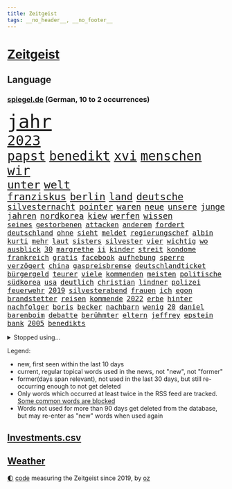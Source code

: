 ```yaml
---
title: Zeitgeist
tags: __no_header__, __no_footer__
---
```


# [Zeitgeist](https://oliz.io/zeitgeist/)

## Language

<h3><a href="https://www.spiegel.de" target="_blank">spiegel.de</a> (German, 10 to 2 occurrences)</h3>
<p style="font-family:monospace">
<span style="font-size:32pt"><a href="news_links.html#jahr" class="current">jahr</a></span>
<br>
<span style="font-size:24pt"><a href="news_links.html#2023" class="current">2023</a></span>
<br>
<span style="font-size:22pt"><a href="news_links.html#papst" class="current">papst</a></span>
<span style="font-size:22pt"><a href="news_links.html#benedikt" class="current">benedikt</a></span>
<span style="font-size:22pt"><a href="news_links.html#xvi" class="current">xvi</a></span>
<span style="font-size:22pt"><a href="news_links.html#menschen" class="current">menschen</a></span>
<span style="font-size:22pt"><a href="news_links.html#wir" class="current">wir</a></span>
<br>
<span style="font-size:19pt"><a href="news_links.html#unter" class="current">unter</a></span>
<span style="font-size:19pt"><a href="news_links.html#welt" class="current">welt</a></span>
<br>
<span style="font-size:17pt"><a href="news_links.html#franziskus" class="current">franziskus</a></span>
<span style="font-size:17pt"><a href="news_links.html#berlin" class="current">berlin</a></span>
<span style="font-size:17pt"><a href="news_links.html#land" class="current">land</a></span>
<span style="font-size:17pt"><a href="news_links.html#deutsche" class="current">deutsche</a></span>
<br>
<span style="font-size:14pt"><a href="news_links.html#silvesternacht" class="new">silvesternacht</a></span>
<span style="font-size:14pt"><a href="news_links.html#pointer" class="new">pointer</a></span>
<span style="font-size:14pt"><a href="news_links.html#waren" class="current">waren</a></span>
<span style="font-size:14pt"><a href="news_links.html#neue" class="current">neue</a></span>
<span style="font-size:14pt"><a href="news_links.html#unsere" class="current">unsere</a></span>
<span style="font-size:14pt"><a href="news_links.html#junge" class="current">junge</a></span>
<span style="font-size:14pt"><a href="news_links.html#jahren" class="current">jahren</a></span>
<span style="font-size:14pt"><a href="news_links.html#nordkorea" class="current">nordkorea</a></span>
<span style="font-size:14pt"><a href="news_links.html#kiew" class="current">kiew</a></span>
<span style="font-size:14pt"><a href="news_links.html#werfen" class="current">werfen</a></span>
<span style="font-size:14pt"><a href="news_links.html#wissen" class="current">wissen</a></span>
<br>
<span style="font-size:12pt"><a href="news_links.html#seines" class="current">seines</a></span>
<span style="font-size:12pt"><a href="news_links.html#gestorbenen" class="current">gestorbenen</a></span>
<span style="font-size:12pt"><a href="news_links.html#attacken" class="current">attacken</a></span>
<span style="font-size:12pt"><a href="news_links.html#anderem" class="current">anderem</a></span>
<span style="font-size:12pt"><a href="news_links.html#fordert" class="current">fordert</a></span>
<span style="font-size:12pt"><a href="news_links.html#deutschland" class="current">deutschland</a></span>
<span style="font-size:12pt"><a href="news_links.html#ohne" class="current">ohne</a></span>
<span style="font-size:12pt"><a href="news_links.html#sieht" class="current">sieht</a></span>
<span style="font-size:12pt"><a href="news_links.html#meldet" class="current">meldet</a></span>
<span style="font-size:12pt"><a href="news_links.html#regierungschef" class="current">regierungschef</a></span>
<span style="font-size:12pt"><a href="news_links.html#albin" class="current">albin</a></span>
<span style="font-size:12pt"><a href="news_links.html#kurti" class="current">kurti</a></span>
<span style="font-size:12pt"><a href="news_links.html#mehr" class="current">mehr</a></span>
<span style="font-size:12pt"><a href="news_links.html#laut" class="current">laut</a></span>
<span style="font-size:12pt"><a href="news_links.html#sisters" class="new">sisters</a></span>
<span style="font-size:12pt"><a href="news_links.html#silvester" class="current">silvester</a></span>
<span style="font-size:12pt"><a href="news_links.html#vier" class="current">vier</a></span>
<span style="font-size:12pt"><a href="news_links.html#wichtig" class="current">wichtig</a></span>
<span style="font-size:12pt"><a href="news_links.html#wo" class="current">wo</a></span>
<span style="font-size:12pt"><a href="news_links.html#ausblick" class="new">ausblick</a></span>
<span style="font-size:12pt"><a href="news_links.html#30" class="current">30</a></span>
<span style="font-size:12pt"><a href="news_links.html#margrethe" class="current">margrethe</a></span>
<span style="font-size:12pt"><a href="news_links.html#ii" class="current">ii</a></span>
<span style="font-size:12pt"><a href="news_links.html#kinder" class="current">kinder</a></span>
<span style="font-size:12pt"><a href="news_links.html#streit" class="current">streit</a></span>
<span style="font-size:12pt"><a href="news_links.html#kondome" class="current">kondome</a></span>
<span style="font-size:12pt"><a href="news_links.html#frankreich" class="current">frankreich</a></span>
<span style="font-size:12pt"><a href="news_links.html#gratis" class="current">gratis</a></span>
<span style="font-size:12pt"><a href="news_links.html#facebook" class="current">facebook</a></span>
<span style="font-size:12pt"><a href="news_links.html#aufhebung" class="new">aufhebung</a></span>
<span style="font-size:12pt"><a href="news_links.html#sperre" class="current">sperre</a></span>
<span style="font-size:12pt"><a href="news_links.html#verzögert" class="current">verzögert</a></span>
<span style="font-size:12pt"><a href="news_links.html#china" class="current">china</a></span>
<span style="font-size:12pt"><a href="news_links.html#gaspreisbremse" class="current">gaspreisbremse</a></span>
<span style="font-size:12pt"><a href="news_links.html#deutschlandticket" class="current">deutschlandticket</a></span>
<span style="font-size:12pt"><a href="news_links.html#bürgergeld" class="current">bürgergeld</a></span>
<span style="font-size:12pt"><a href="news_links.html#teurer" class="current">teurer</a></span>
<span style="font-size:12pt"><a href="news_links.html#viele" class="current">viele</a></span>
<span style="font-size:12pt"><a href="news_links.html#kommenden" class="current">kommenden</a></span>
<span style="font-size:12pt"><a href="news_links.html#meisten" class="current">meisten</a></span>
<span style="font-size:12pt"><a href="news_links.html#politische" class="current">politische</a></span>
<span style="font-size:12pt"><a href="news_links.html#südkorea" class="current">südkorea</a></span>
<span style="font-size:12pt"><a href="news_links.html#usa" class="current">usa</a></span>
<span style="font-size:12pt"><a href="news_links.html#deutlich" class="current">deutlich</a></span>
<span style="font-size:12pt"><a href="news_links.html#christian" class="current">christian</a></span>
<span style="font-size:12pt"><a href="news_links.html#lindner" class="current">lindner</a></span>
<span style="font-size:12pt"><a href="news_links.html#polizei" class="current">polizei</a></span>
<span style="font-size:12pt"><a href="news_links.html#feuerwehr" class="current">feuerwehr</a></span>
<span style="font-size:12pt"><a href="news_links.html#2019" class="current">2019</a></span>
<span style="font-size:12pt"><a href="news_links.html#silvesterabend" class="new">silvesterabend</a></span>
<span style="font-size:12pt"><a href="news_links.html#frauen" class="current">frauen</a></span>
<span style="font-size:12pt"><a href="news_links.html#ich" class="current">ich</a></span>
<span style="font-size:12pt"><a href="news_links.html#egon" class="current">egon</a></span>
<span style="font-size:12pt"><a href="news_links.html#brandstetter" class="new">brandstetter</a></span>
<span style="font-size:12pt"><a href="news_links.html#reisen" class="current">reisen</a></span>
<span style="font-size:12pt"><a href="news_links.html#kommende" class="current">kommende</a></span>
<span style="font-size:12pt"><a href="news_links.html#2022" class="current">2022</a></span>
<span style="font-size:12pt"><a href="news_links.html#erbe" class="current">erbe</a></span>
<span style="font-size:12pt"><a href="news_links.html#hinter" class="current">hinter</a></span>
<span style="font-size:12pt"><a href="news_links.html#nachfolger" class="current">nachfolger</a></span>
<span style="font-size:12pt"><a href="news_links.html#boris" class="current">boris</a></span>
<span style="font-size:12pt"><a href="news_links.html#becker" class="current">becker</a></span>
<span style="font-size:12pt"><a href="news_links.html#nachbarn" class="current">nachbarn</a></span>
<span style="font-size:12pt"><a href="news_links.html#wenig" class="current">wenig</a></span>
<span style="font-size:12pt"><a href="news_links.html#20" class="current">20</a></span>
<span style="font-size:12pt"><a href="news_links.html#daniel" class="current">daniel</a></span>
<span style="font-size:12pt"><a href="news_links.html#barenboim" class="new">barenboim</a></span>
<span style="font-size:12pt"><a href="news_links.html#debatte" class="current">debatte</a></span>
<span style="font-size:12pt"><a href="news_links.html#berühmter" class="current">berühmter</a></span>
<span style="font-size:12pt"><a href="news_links.html#eltern" class="current">eltern</a></span>
<span style="font-size:12pt"><a href="news_links.html#jeffrey" class="new">jeffrey</a></span>
<span style="font-size:12pt"><a href="news_links.html#epstein" class="new">epstein</a></span>
<span style="font-size:12pt"><a href="news_links.html#bank" class="current">bank</a></span>
<span style="font-size:12pt"><a href="news_links.html#2005" class="new">2005</a></span>
<span style="font-size:12pt"><a href="news_links.html#benedikts" class="new">benedikts</a></span>
</p>
<details>
<summary>Stopped using...</summary>
<p class="former" style="font-size:12pt">
bemüht(802) gefährliche(802) tatverdächtige(801) entdeckten(800) flugzeuge(800) geboten(800) lebenslanger(800) teams(800) usaußenminister(800) kritisch(799) reichen(799) schatten(799) vfl(799) wolfsburg(799) jemand(798) julia(798) verhängte(798) österreichischen(798) berufung(797) bestreitet(797) brief(797) brutale(797) brücke(797) daraufhin(797) empörung(797) freundin(797) lehrer(797) schlimmer(797) steuer(797) außenminister(796) radsport(796) rechtsextremismus(796) schaltet(796) spanier(796) verlust(796) vermuten(796) bloß(795) erstaunlich(795) landesregierung(795) menschenrechte(795) messer(795) rand(795) remis(795) rheinlandpfalz(795) spdpolitiker(795) träumen(795) einzelnen(794) heimlich(794) meldete(794) sichern(794) unabhängigkeit(794) verlief(794) aufgehoben(793) entdeckte(793) riesige(793) rät(793) smith(793) stoßen(793) unterzeichnet(793) verweigern(793) hölle(792) lockdown(792) meint(792) red(792) reichte(792) solidarität(792) steigender(792) vertrauen(792) wechseln(792) anschließend(791) argumente(791) bremer(791) dietmar(791) minute(791) stürmer(791) zeichnet(791) august(790) ausnahmen(790) diesel(790) hintergründe(790) konzept(790) steuern(790) unbekannten(790) verpassen(790) üben(790) abstimmen(789) kanzleramt(789) opfern(789) priester(789) sports(789) still(789) trennung(789) 27(788) absage(788) bull(788) einziehen(788) premiere(788) schwester(788) streng(788) zusammenhang(788) zverev(788) jagd(787) schwierigkeiten(787) verena(787) amnesty(786) e(786) finanzieren(786) sache(786) super(786) trennt(786) untersuchen(786) zivilisten(786) einsetzen(785) reagierten(785) angenommen(784) debakel(784) lernt(784) pflanzen(784) studien(784) impfkampagne(783) see(783) trainiert(783) verein(783) überholt(783) alarmiert(782) erschweren(782) geschäftsführer(782) song(782) halb(781) hielten(781) sehnsucht(781) tragödie(781) vorstellen(781) gang(780) karte(779) 28(778) auftreten(778) nachgewiesen(778) signalisiert(778) status(778) überleben(778) gefangene(777) kooperation(777) porsche(777) unterschied(777) bob(776) ministerium(776) 1000(775) analysiert(775) impfen(775) weckt(775) amerikas(774) gefälschte(774) ordnung(774) spenden(772) stiegen(772) menschenrechtsverletzungen(771) katholischen(769) freiwillig(768) singapur(768) wachsen(768) insolvenz(767) ministerien(767) gastronomie(766) popstar(766) wirbel(766) entscheidet(765) hafen(765) retter(765) telegram(765) whatsapp(765) einig(764) stürzen(764) ämter(764) enorme(763) kindheit(763) konferenz(763) zeigten(763) kokain(762) atomkraft(761) gewarnt(760) 2010(759) angeboten(758) vorläufig(757) einkommen(756) gehabt(756) afrikas(755) wiedergewählt(754) annäherung(752) entspannt(745) sammeln(742) blinken(737) ungewöhnlichen(735) last(734) politischer(727) billiger(723) zustimmen(687) iv(686) geheimen(679) bekannter(671) anfeindungen(666) verlusten(661) carlos(654) rein(654) kryptowährungen(649) unterschiedliche(620) ermittlungsverfahren(618) rechnung(602) interessen(600) fußballnationalmannschaft(586) afghanischen(584) lediglich(583) japanischen(581) notenbank(561) drohende(556) argument(548) darstellung(548) anführer(542) adac(541) wenigsten(540) hollywoodstar(534) zwingen(526) europol(524) erhebung(523) white(523) cup(519) erobert(518) vierter(518) australischen(517) zerstörten(498) jinping(496) siebzigerjahren(494) 20000(493) ukrainischer(490) analysten(488) sechste(486) binden(485) niklas(483) erhofft(480) achtzigerjahren(479) löscht(470) vorhang(470) gewohnt(469) verbündeten(462) 2025(457) staatspräsident(457) erreichte(455) 12000(451) manuela(449) geladen(446) radikalen(445) protestierten(443) übertragung(443) bekräftigt(442) demo(436) bedrängnis(435) ruhestand(434) ferrari(431) kurzer(431) beider(429) jährlich(429) erwärmung(428) gestiegenen(427) station(426) 200000(421) suizid(421) taiwans(421) shanghai(420) plastikmüll(418) 41(416) exkanzler(415) gewachsen(415) rosa(414) verwerfungen(413) rhein(412) größtem(411) kardashian(408) wirksam(408) feiertag(405) hals(403) eindringlichen(399) matteo(399) michel(396) technischer(389) decken(384) arbeitswelt(383) eier(382) lebenslang(380) wirtschaftlich(379) taucht(378) amtsinhaber(377) entsteht(377) schande(376) kompromiss(374) oskar(374) seltene(374) aussetzen(373) salman(370) riskiert(367) emotional(366) management(366) omikronvariante(361) frühe(359) preissteigerungen(356) leitete(355) beamter(354) einfaches(352) hochzeit(352) kanzlers(352) viren(351) oscar(350) rennstall(348) vorbereiten(345) genehmigt(343) audi(342) untergang(342) versteigerung(342) widersprechen(342) zusammenhalt(342) preiserhöhung(341) 2500(337) zweites(337) erledigen(336) dreyer(335) klärt(335) erweitern(334) lebensmittelpreise(334) expremier(333) einbrecher(331) website(329) handwerk(328) protestierenden(328) verweist(324) wagt(324) wiederum(322) krankheiten(319) operation(319) report(317) journalismus(316) überzeugung(315) m(314) bestand(313) experiment(313) lawrow(312) dortmunder(309) seoul(309) zurecht(308) ruhen(306) great(305) kusel(303) usbundesstaaten(303) 40000(302) herum(299) statements(299) verarbeitet(297) jacht(295) samt(295) mohammed(293) entscheidende(292) klares(291) pornos(291) flughafens(290) zurückgewiesen(290) ukrainisches(289) air(288) fortsetzen(288) verbrauchern(282) mangelhaft(279) ölpreis(277) instrumentalisiert(276) ausweiten(274) ausbremsen(272) vereinbaren(272) esch(271) 35jähriger(267) goldene(267) moldau(267) prinzip(267) bombardierung(266) spritpreise(266) gemeint(264) modern(264) abgeschoben(262) ungewiss(261) andrej(259) flossen(259) 55(258) tankrabatt(258) braunschweig(256) getreideexporte(256) suchten(256) zentralrat(256) verfolgung(254) ebnet(251) tankrabatts(251) downsyndrom(249) energieminister(249) schiedsgericht(249) bezeichnen(248) energiekonzerne(248) überlebenden(247) arbeitslosigkeit(246) heike(242) ideologie(242) spritzen(239) treue(239) österreichischer(238) diplomat(237) großmutter(237) pelosi(237) warteten(237) abgetrieben(232) empfinden(232) nordrheinwestfälischen(232) ausbeutung(231) steuersenkung(231) präsidentschaftswahlen(228) guardiola(226) islamist(226) pep(226) umstände(226) schlamm(225) szenario(224) verärgert(223) mischung(220) mysteriösen(219) händeringend(216) trocken(216) umbringen(214) herausgekommen(211) momentan(210) ungarische(210) weltverband(210) exuspräsident(209) auszugleichen(207) empfindet(207) anfällig(206) bist(206) diskriminiert(206) dänischen(203) emma(203) f(203) grünenpolitikerin(203) kaiserslautern(203) brandenburgischen(202) einflussnahme(202) zunahme(202) herrscher(200) toleranz(198) lidl(197) mitarbeitende(197) lebensgefährtin(196) verkörperte(196) anerkennen(195) ulrich(194) kovač(193) niko(193) qualifizierte(192) gündoğan(191) erhöhtes(190) oberkörper(190) eingeholt(189) islamistische(189) jugendlicher(189) teamchef(189) ausgewechselt(188) jungs(188) kandidiert(188) spacey(187) xinjiang(187) einzigen(186) fotografierten(186) künstlichen(186) dokument(185) kriegsgefangene(185) trümmer(185) edeka(183) eurozone(182) zwillinge(182) erdrutsche(181) identifizieren(181) internationales(180) beinen(179) millionenstrafe(179) nationale(179) mittäter(178) vorstellung(178) ruhig(177) tvinterview(177) übergewinnsteuer(177) alzheimer(176) möbel(176) dfbteam(174) mob(174) älter(174) polizeibeamte(173) regenbogenfahne(173) geprüft(172) nahrung(172) partnerin(172) rudert(172) unentschieden(172) versionen(172) dokumentation(171) gibraltar(171) gleichberechtigung(171) golfstaat(171) schiffen(168) bundeskartellamt(167) cyberattacke(166) demenz(166) großaufgebot(166) eigenheim(165) quelle(165) ankurbeln(164) zinserhöhungen(164) bemerkenswert(163) hof(163) kohlemeiler(163) verdeckt(163) weiterlaufen(163) 81(162) soloalbum(162) kilo(161) ungerecht(161) ataman(160) davis(160) ferda(160) grundlage(160) namens(160) regelungen(160) verteilen(160) behaupten(159) kämpferisch(159) us(159) zusagen(159) kreta(158) banner(156) gefechten(156) kollidiert(156) bemängelt(155) umfang(155) gasverbrauch(154) jubeln(154) oberstes(154) übertreffen(154) erhöhungen(153) fälschung(152) solches(152) são(152) verträge(152) alleinstehende(150) energiesektor(150) prostituierten(150) winterwm(150) musikerin(148) naiv(147) übertrieben(147) geschlossene(145) antony(144) glücklichen(144) socialmediaplattform(144) eingestürzt(143) verbands(143) arbeitskräfte(142) energiefirmen(142) hartz(142) dankbar(141) kürzungen(141) unabhängigkeitsreferendum(141) aussteigen(140) disziplinarverfahren(140) heizungen(140) tarifvertrag(140) gabrielle(139) waffensysteme(139) zivile(139) angespannt(138) üppige(138) schriftzug(137) spruch(137) überlastet(136) glänzte(135) strikte(135) fallzahlen(134) gießen(134) leitzins(134) nordsyrien(134) permanent(134) schlesinger(134) umsetzbar(134) badenbaden(132) fronten(132) jetzigen(132) wegducken(132) flüsse(131) pathos(131) schied(131) denkmal(130) kriegswirtschaft(130) notruf(130) umweltverbände(130) werben(130) widmet(130) abläufe(129) spektakulärer(129) vertrauliche(129) einfrieren(128) rumäniens(128) solaranlagen(128) virginia(128) 70jährige(127) bürgergelds(127) magnus(127) fußballspieler(126) just(126) fahrlässig(125) gemüter(125) lebenden(125) trockener(124) überwiegend(124) 1700(123) anhaltenden(123) klassen(123) klimabilanz(123) ortschaft(123) raten(123) tücken(123) geistlichen(122) sigmar(122) arktis(121) disney(121) flow(121) knackt(121) magie(121) marvin(121) schwiegersohn(121) oleksij(120) parteikollegin(120) preisentwicklung(120) e10(119) käfig(119) weiterem(119) bewährungsstrafen(118) oktoberfest(118) schilder(118) ausgetauscht(117) traumtor(117) harsche(116) körperlichen(115) okay(115) bezahlte(114) disco(114) prägt(114) reaktor(114) wärmsten(114) intensiver(113) maralago(113) sicherheitslücken(112) vollendet(112) überlagert(112) kreise(111) vermutungen(111) angepassten(110) ernstfall(110) ironman(110) v(108) bemerkung(107) niedriger(107) taiwaner(107) zurechtkommen(107) bezirken(106) französin(106) genesis(106) maryam(106) schmuck(106) 440(105) koffern(105) kubas(105) autobiografie(104) telekom(104) erreichten(103) kundinnen(103) minimalziel(103) reifen(103) stirn(103) trauma(103) kappen(102) künstlich(102) nationalhymne(102) aktiven(101) zerlegt(101) angler(100) vernichtung(100) überreste(100) exmanager(99) mogadischu(99) sicherung(99) somalias(99) somalische(99) spritztour(98) leeds(97) ortstermin(97) stemmt(97) bizarre(96) krankenwagen(96) moralische(96) roberts(96) vergangenes(96) durchaus(95) schwesig(95) tuch(95) voice(95) abwasser(94) angriffskriegs(94) pfiffen(94) ausgestattet(93) kremlnahe(93) lehrermangel(93) umweltfreundlich(93) austragen(92) historisches(92) beweis(91) brennstoffen(91) erbittert(91) lebensmittelhändler(91) staatsangehörigkeit(91) unbeantwortet(91) 85jährige(90) autovermietung(90) berührt(90) leitung(90) notfallmaßnahmen(90) ungewohnt(90) verschleierung(90) 130000(89) bekanntes(89) blumen(89) geretteten(89) informierte(89) prägende(89) rügt(89) vertrieb(89) wohngeld(89) achtelfinaleinzug(88) alarmzeichen(88) belgischen(88) gegners(88) heile(88) megawattstunde(88) pandemiemodus(88) raf(87) reißleine(87) stromsparen(87) begrenzte(86) denis(86) fame(86) geburtsort(86) isolationshaft(86) makejew(86) senioren(86) spendet(86) verwarnung(86) wmtrikot(86) beach(85) beliefern(85) cocacola(85) loszuwerden(85) salihamidžić(85) ölverkäufe(85) 42jährige(84) bürokratischen(84) digitalminister(84) finanzkrise(84) lebenslangen(84) ter(84) kochsalzlösung(83) onlineshopping(83) salvini(83) sechsjähriger(83) spencer(83) strommarkt(83) 57(82) buckingham(82) erschlichen(82) günstigeren(82) kinderpornografie(82) palace(82) db(81) durchstehen(81) eingehalten(81) exzesse(81) harz(81) rängen(81) sperma(81) allmählich(80) anstrengen(80) brisanten(80) energiepreiskrise(80) konvoi(80) kopfball(80) kurswechsel(80) public(80) viewing(80) faul(79) kruse(79) orangen(79) scuderia(79) aufruhr(78) außergewöhnliche(78) flussabwärts(78) genauen(78) protestcamp(78) abzug(77) commerzbank(77) fanmeile(77) generaldebatte(77) kanzleretat(77) maxime(77) quadratkilometer(77) schwedt(77) vorgedrungen(77) getränkehersteller(76) hymne(76) kratzt(76) quer(76) raffinerie(76) zerschlägt(76) favoritenrolle(75) verlost(75) ahnden(74) bereichert(74) deckeln(74) deindustrialisierung(74) liebste(74) mecklenburgvorpommerns(74) morgengrauen(74) sondertribunal(74) sterbehilfe(74) stift(74) führungsfigur(73) knoten(73) konfiszieren(73) nackte(73) tunesien(73) abgeschnittene(72) co₂ausstoß(72) erweist(72) erwerbslose(72) gebeutelten(72) polizeianwärterin(72) sozialreform(72) vergnügen(72) zdfmoderator(72) einschränken(71) kran(71) lotet(71) pentagon(71) verladen(71) hochburg(70) sicherheitsdienst(70) verzeichnen(70) zweifachen(70) anführers(69) freihandel(69) knöchel(69) mikroplastik(69) schöne(69) beschleunigung(68) euratspräsident(68) pr(68) quoten(68) student(68) 2700(67) beobachtungen(67) danny(67) ethikrat(67) freiem(67) freundschaft(66) gruppensieg(66) lebewesen(66) misserfolg(66) spdmann(66) weihnachtsgeschäft(66) polizeigewahrsam(65) reef(65) uneingeschränkt(65) angepeilte(64) doppelpass(64) krywyj(64) louise(64) menschenrechten(64) monica(64) nachlass(64) pokern(64) raumfahrtbehörde(64) rih(64) zulässig(64) direktor(63) forscherinnen(63) nasamission(63) sozialistischen(63) testflug(63) zittert(63) zusammengestoßen(63) belege(62) durchschaubar(62) spuckt(62) südliche(62) versöhnen(62) wahlpannen(62) bemerkte(61) moderieren(61) nukleararsenal(61) rätselraten(61) stimmungsmache(61) trainingsprogramm(61) wendler(61) hugh(60) kapitänsbinde(60) verdirbt(60) intellektuellen(59) schmeckt(59) umgebaut(59) anforderungen(58) bundestagsabgeordnete(58) ehrliche(58) kofferchaos(58) machtlos(58) marcandré(58) stegen(58) ye(58) füllkrug(57) rasanter(57) smog(57) lehrkräftemangel(56) sabotage(56) ökonomisch(56) durchsetzung(55) essener(55) lützerath(55) mietpreise(55) mitspielen(55) nationalistischer(55) niclas(55) paläontologen(55) rechtsextrem(55) witze(55) csupolitikerin(54) greifbar(54) mittelalter(54) parlamentariern(54) sichtbaren(54) abgebaggert(53) ausgeführt(53) beitragen(53) haushaltsplan(53) herbstwetter(53) indonesischen(53) ironmanwm(53) knackte(53) schlüsselspieler(53) apotheke(52) beerdigt(52) ikea(52) radsports(52) rechtsradikalen(52) sixt(52) wohlauf(52) betreuen(51) brockes(51) entfernung(51) gereicht(51) krugernationalpark(51) rennserie(51) tausendfach(51) weicht(51) wiesnbesuch(51) aufteilung(50) druschbapipeline(50) judenfeindliche(50) mittelstürmer(50) silberbach(50) tierfotos(50) ubahnstation(50) verspielten(50) wildlife(50) brutaler(49) christiane(49) geplantes(49) laster(49) litten(49) raumschiff(49) süle(49) unomenschenrechtsrat(49) benotet(48) einfachere(48) jemanden(48) madeleine(48) mccann(48) sexualstraftaten(48) teuerungsrate(48) verlagert(48) opferzahlen(47) reis(47) rückenwind(47) andrzej(46) aufwand(46) bezogen(46) tierparks(46) beratung(45) heimgesucht(45) keines(45) schläft(45) titelfavorit(45) verschlüsselt(45) america(44) neigt(44) wehrten(44) galeria(43) hose(43) karstadt(43) kaufhof(43) laptops(43) reunion(43) tierpfleger(43) urteile(43) weihnachtsmarkt(43) wirtschaftspolitik(43) 105(42) attraktiv(42) eingeplant(42) kerzen(42) polizistenmord(42) spiegeldatenanalyse(42) söldner(42) teheraner(42) verkehrskontrolle(42) verließ(42) boateng(41) erschreckend(41) flutlicht(41) gewehrt(41) jérôme(41) luftangriffe(41) order(41) cduvorsitzenden(40) doping(40) heulen(40) maxim(40) protests(40) weiterkommen(40) beamtenstatus(39) datenschutzbehörde(39) kiste(39) ricas(39) stromfresser(39) ampelkoalitionäre(38) anpfiff(38) schossen(38) abgelichtet(37) horrorfilm(37) reiht(37) riesiger(37) sicherstellen(37) widersprüche(37) zulassen(37) bahnt(36) besänftigen(36) etfsparplan(36) exfinanzminister(36) fiesta(36) forciert(36) gwyneth(36) wahrt(36) bq11(35) elektrowende(35) erreichbar(35) fängt(35) kilimandscharo(35) kindesmissbrauchs(35) kleinkindern(35) modehaus(35) steuert(35) stimmenfang(35) tansania(35) offizieller(34) unterstützern(34) wmtor(34) dickem(33) grenzüberschreitende(33) aufwendig(32) besiegelt(32) kreativität(32) terrorangriff(32) elfmeterpunkt(31) großhandelspreise(31) hexen(31) revolutioniert(31) tübingen(31) friends(30) friendsstar(30) inhalt(30) römischen(30) faesers(29) kirchlichen(29) konsumklima(29) kritisierten(29) spezialeinheiten(29) tiangong(29) usrepräsentantenhaus(29) lgbtpropaganda(28) offensivfußball(28) schlingen(28) thriller(28) übergang(28) überragt(28) figuren(27) lagert(27) niedersächsische(27) unesco(27) herrmann(26) speziell(26) terroranschläge(26) verbesserte(26) wmstart(26) erdnähe(25) forum(25) ig(25) metall(25) südkoreanischen(25) unterschieden(25) 275(24) denkwürdigen(24) hüllte(24) kurieren(24) applezulieferers(23) insider(23) krebsart(23) maßstäbe(23) reichsten(23) rückwirkend(23) stéphanie(23) vorsitzender(23) wmspielen(23) abtauchen(22) jackpot(22) eingestuft(21) entkommt(21) ilkay(21) insolvenzverfahren(21) gegenmittel(20) hindern(20) siemens(20) terrorliste(20) traunstein(20) verzichteten(20) achtzigerjahre(19) einmalzahlung(19) kurzerhand(19) lobbyisten(19) sieges(19) sozialverband(19) technische(19) unterschriften(19) ausgestrahlt(18) feste(18) hantiert(18) kunstmarkt(18) pflegt(18) shein(18) verdauen(18) vorgeschlagen(18) autoritären(17) begrüßen(17) enttäuschenden(17) erfüllung(17) geheimer(17) konfliktregion(17) satiriker(17) schlafforscher(17) twittermitarbeiter(17) anpassungen(16) fußballverband(16) isolieren(16) meisterschaft(16) passant(16) angebliches(15) butter(15) extremsegler(15) rhum(15) roland(15) route(15) server(15) ausgeht(14) dfbkader(14) gewöhnt(14) graben(14) lgbt(14) programmchef(14) republikanischen(14) schultekellinghaus(14) stabile(14) steuergeld(14) sturmgewehr(14) toppings(14) barrier(13) bestellungen(13) brillierte(13) dua(13) handlungen(13) horrende(13) lipa(13) spind(13) sponsor(13) augeraliassime(12) félix(12) rückläufig(12) steigern(12) streifenwagen(12) yeboah(12) zeeb(12) 104(11) australischer(11) emotionaler(11) ließe(11) militärpräsenz(11) prangt(11) schwerpunkt(11) singen(11) sportgeschichte(11) verstorbenem(11)
</p>
</details>
<p>Legend:
<ul>
<li><span class="new">new</span>, first seen within the last 10 days</li>
<li><span class="current">current</span>, regular topical words used in the news, not "new", not "former"</li>
<li><span class="former">former(days span relevant)</span>, not used in the last 30 days, but still re-occurring enough to not get deleted</li>
<li>Only words which occurred at least twice in the RSS feed are tracked. <a href="language/filters.py">Some common words are blocked</a></li>
<li>Words not used for more than 90 days get deleted from the database, but may re-enter as "new" words when used again</li>
</ul>
</p>

## [Investments](investments.html)[.csv](investments.csv)

## [Weather](weather.html)

<footer>
<a href="javascript:toggleTheme()" class="nav">🌓</a>
<a href="https://github.com/ooz/zeitgeist">code</a> measuring the Zeitgeist since 2019, by <a href="https://oliz.io">oz</a>
</footer>
